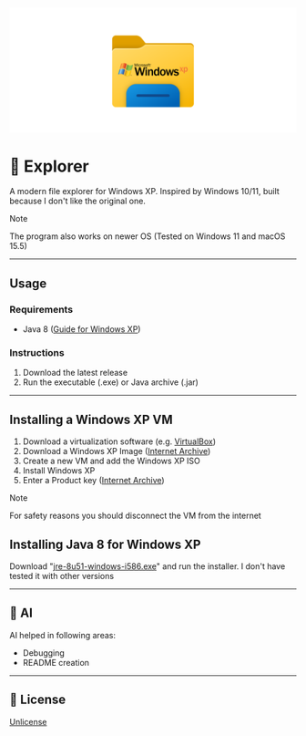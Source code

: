 <div align="center">

[![Explorer](.github/banner.svg)](#📂-Explorer)

</div>

# 📂 Explorer
A modern file explorer for Windows XP. Inspired by Windows 10/11, built because I don't like the original one.

> [!NOTE]
> The program also works on newer OS (Tested on Windows 11 and macOS 15.5)
---

## Usage

### Requirements

- Java 8 ([Guide for Windows XP](#Installing-Java-8-for-Windows-XP))

### Instructions
1. Download the latest release
2. Run the executable (.exe) or Java archive (.jar)

---

## Installing a Windows XP VM
1. Download a virtualization software (e.g. [VirtualBox](https://www.virtualbox.org/wiki/Downloads))
2. Download a Windows XP Image ([Internet Archive](https://archive.org/details/windows-xp-all-sp-msdn-iso-files-en-de-ru-tr-x86-x64))
3. Create a new VM and add the Windows XP ISO
4. Install Windows XP
5. Enter a Product key ([Internet Archive](https://ia800902.us.archive.org/9/items/windows-xp-all-sp-msdn-iso-files-en-de-ru-tr-x86-x64/Windows%20XP%20Lisence%20Keys.txt))

> [!NOTE]
> For safety reasons you should disconnect the VM from the internet

## Installing Java 8 for Windows XP
Download "[jre-8u51-windows-i586.exe](https://archive.org/download/Java_8_update_51)" and run the installer. I don't have tested it with other versions 

---

## 🤖 AI

AI helped in following areas:
* Debugging
* README creation

---

## 📜 License

[Unlicense](https://unlicense.org)
